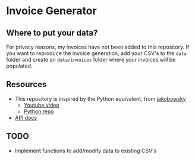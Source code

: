 # Invoice Generator

## Where to put your data?
For privacy reasons, my invoices have not been added to this repository. If you want to reproduce the invoice generation, add your CSV's to the `data` folder and create an `data/invoices` folder where your invoices will be populated.

## Resources
- This repository is inspired by the Python equivalent, from [jakobowsky](github.com/jakobowsky)
    - [Youtube video](https://www.youtube.com/watch?v=icvjtqoufMM)
    - [Python repo](https://github.com/jakobowsky/InvoiceAutomator)
- [API docs](https://invoice-generator.com/developers)

## TODO
- Implement functions to add/modify data to existing CSV's